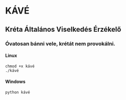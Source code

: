 # KÁVÉ
## Kréta Általános Viselkedés Érzékelő

### Óvatosan bánni vele, krétát nem provokálni.

#### Linux
```
chmod +x kávé
./kávé
```

#### Windows
```
python kávé
```
